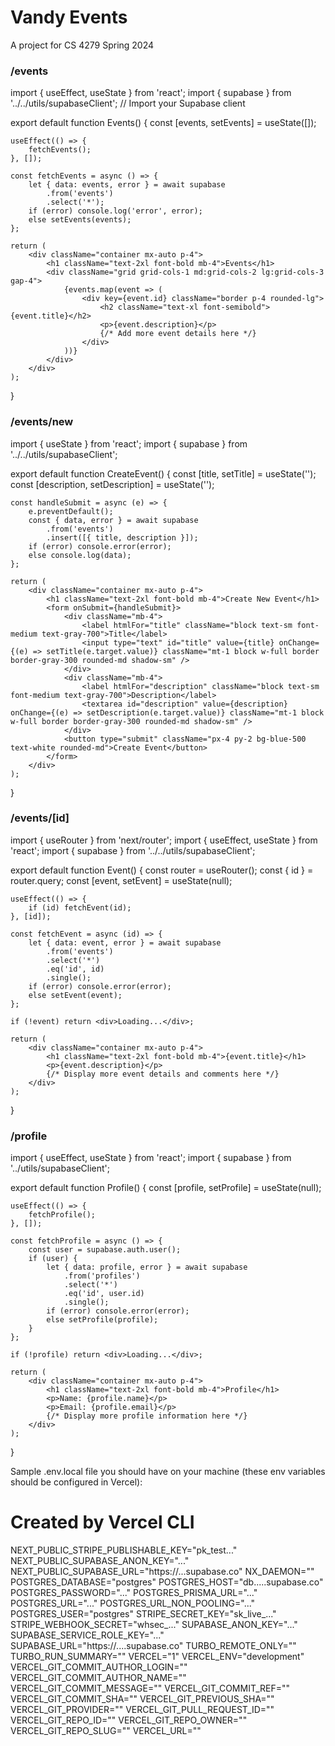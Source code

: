 # Vandy Events

A project for CS 4279 Spring 2024

### /events

import { useEffect, useState } from 'react';
import { supabase } from '../../utils/supabaseClient'; // Import your Supabase client

export default function Events() {
    const [events, setEvents] = useState([]);

    useEffect(() => {
        fetchEvents();
    }, []);

    const fetchEvents = async () => {
        let { data: events, error } = await supabase
            .from('events')
            .select('*');
        if (error) console.log('error', error);
        else setEvents(events);
    };

    return (
        <div className="container mx-auto p-4">
            <h1 className="text-2xl font-bold mb-4">Events</h1>
            <div className="grid grid-cols-1 md:grid-cols-2 lg:grid-cols-3 gap-4">
                {events.map(event => (
                    <div key={event.id} className="border p-4 rounded-lg">
                        <h2 className="text-xl font-semibold">{event.title}</h2>
                        <p>{event.description}</p>
                        {/* Add more event details here */}
                    </div>
                ))}
            </div>
        </div>
    );
}

### /events/new

import { useState } from 'react';
import { supabase } from '../../utils/supabaseClient';

export default function CreateEvent() {
    const [title, setTitle] = useState('');
    const [description, setDescription] = useState('');

    const handleSubmit = async (e) => {
        e.preventDefault();
        const { data, error } = await supabase
            .from('events')
            .insert([{ title, description }]);
        if (error) console.error(error);
        else console.log(data);
    };

    return (
        <div className="container mx-auto p-4">
            <h1 className="text-2xl font-bold mb-4">Create New Event</h1>
            <form onSubmit={handleSubmit}>
                <div className="mb-4">
                    <label htmlFor="title" className="block text-sm font-medium text-gray-700">Title</label>
                    <input type="text" id="title" value={title} onChange={(e) => setTitle(e.target.value)} className="mt-1 block w-full border border-gray-300 rounded-md shadow-sm" />
                </div>
                <div className="mb-4">
                    <label htmlFor="description" className="block text-sm font-medium text-gray-700">Description</label>
                    <textarea id="description" value={description} onChange={(e) => setDescription(e.target.value)} className="mt-1 block w-full border border-gray-300 rounded-md shadow-sm" />
                </div>
                <button type="submit" className="px-4 py-2 bg-blue-500 text-white rounded-md">Create Event</button>
            </form>
        </div>
    );
}


### /events/[id]

import { useRouter } from 'next/router';
import { useEffect, useState } from 'react';
import { supabase } from '../../utils/supabaseClient';

export default function Event() {
    const router = useRouter();
    const { id } = router.query;
    const [event, setEvent] = useState(null);

    useEffect(() => {
        if (id) fetchEvent(id);
    }, [id]);

    const fetchEvent = async (id) => {
        let { data: event, error } = await supabase
            .from('events')
            .select('*')
            .eq('id', id)
            .single();
        if (error) console.error(error);
        else setEvent(event);
    };

    if (!event) return <div>Loading...</div>;

    return (
        <div className="container mx-auto p-4">
            <h1 className="text-2xl font-bold mb-4">{event.title}</h1>
            <p>{event.description}</p>
            {/* Display more event details and comments here */}
        </div>
    );
}


### /profile

import { useEffect, useState } from 'react';
import { supabase } from '../utils/supabaseClient';

export default function Profile() {
    const [profile, setProfile] = useState(null);

    useEffect(() => {
        fetchProfile();
    }, []);

    const fetchProfile = async () => {
        const user = supabase.auth.user();
        if (user) {
            let { data: profile, error } = await supabase
                .from('profiles')
                .select('*')
                .eq('id', user.id)
                .single();
            if (error) console.error(error);
            else setProfile(profile);
        }
    };

    if (!profile) return <div>Loading...</div>;

    return (
        <div className="container mx-auto p-4">
            <h1 className="text-2xl font-bold mb-4">Profile</h1>
            <p>Name: {profile.name}</p>
            <p>Email: {profile.email}</p>
            {/* Display more profile information here */}
        </div>
    );
}


Sample .env.local file you should have on your machine (these env variables should be configured in Vercel):

# Created by Vercel CLI
NEXT_PUBLIC_STRIPE_PUBLISHABLE_KEY="pk_test..."
NEXT_PUBLIC_SUPABASE_ANON_KEY="..."
NEXT_PUBLIC_SUPABASE_URL="https://...supabase.co"
NX_DAEMON=""
POSTGRES_DATABASE="postgres"
POSTGRES_HOST="db.....supabase.co"
POSTGRES_PASSWORD="..."
POSTGRES_PRISMA_URL="..."
POSTGRES_URL="..."
POSTGRES_URL_NON_POOLING="..."
POSTGRES_USER="postgres"
STRIPE_SECRET_KEY="sk_live_..."
STRIPE_WEBHOOK_SECRET="whsec_..."
SUPABASE_ANON_KEY="..."
SUPABASE_SERVICE_ROLE_KEY="..."
SUPABASE_URL="https://....supabase.co"
TURBO_REMOTE_ONLY=""
TURBO_RUN_SUMMARY=""
VERCEL="1"
VERCEL_ENV="development"
VERCEL_GIT_COMMIT_AUTHOR_LOGIN=""
VERCEL_GIT_COMMIT_AUTHOR_NAME=""
VERCEL_GIT_COMMIT_MESSAGE=""
VERCEL_GIT_COMMIT_REF=""
VERCEL_GIT_COMMIT_SHA=""
VERCEL_GIT_PREVIOUS_SHA=""
VERCEL_GIT_PROVIDER=""
VERCEL_GIT_PULL_REQUEST_ID=""
VERCEL_GIT_REPO_ID=""
VERCEL_GIT_REPO_OWNER=""
VERCEL_GIT_REPO_SLUG=""
VERCEL_URL=""